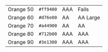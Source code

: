 <table class="colors">
  <tbody>
    <tr class="orange-50">
      <td class="name">Orange 50</td>
      <td><code>#ff9400</code></td>
      <td><span class="bg">AAA</span></td>
      <td class="fg">Fails</td>
    </tr>
    <tr class="orange-60">
      <td class="name">Orange 60</td>
      <td><code>#d76e00</code></td>
      <td><span class="bg">AA</span></td>
      <td class="fg">AA Large</td>
    </tr>
    <tr class="orange-70">
      <td class="name">Orange 70</td>
      <td><code>#a44900</code></td>
      <td><span class="bg">AA</span></td>
      <td class="fg">AA</td>
    </tr>
    <tr class="orange-80">
      <td class="name">Orange 80</td>
      <td><code>#712b00</code></td>
      <td><span class="bg">AAA</span></td>
      <td class="fg">AAA</td>
    </tr>
    <tr class="orange-90">
      <td class="name">Orange 90</td>
      <td><code>#3e1300</code></td>
      <td><span class="bg">AAA</span></td>
      <td class="fg">AAA</td>
    </tr>
  </tbody>
</table>
